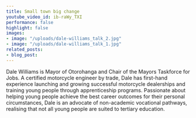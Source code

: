 ```yaml
---
title: Small town big change
youtube_video_id: ib-raWy_TXI
performance: false
highlight: false
images:
- image: "/uploads/dale-williams_talk_2.jpg"
- image: "/uploads/dale-williams_talk_1.jpg"
related_posts:
- blog_post: 
---
```


Dale Williams is Mayor of Otorohanga and Chair of the Mayors Taskforce for Jobs. A certified motorcycle engineer by trade, Dale has first-hand experience launching and growing successful motorcycle dealerships and training young people through apprenticeship programs. Passionate about helping young people achieve the best career outcomes for their personal circumstances, Dale is an advocate of non-academic vocational pathways, realising that not all young people are suited to tertiary education.
